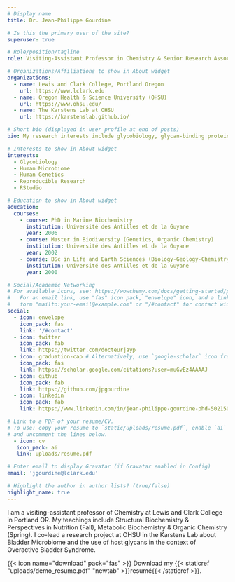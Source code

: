 ```yaml
---
# Display name
title: Dr. Jean-Philippe Gourdine

# Is this the primary user of the site?
superuser: true

# Role/position/tagline
role: Visiting-Assistant Professor in Chemistry & Senior Research Associate

# Organizations/Affiliations to show in About widget
organizations:
  - name: Lewis and Clark College, Portland Oregon
    url: https://www.lclark.edu
  - name: Oregon Health & Science University (OHSU)
    url: https://www.ohsu.edu/
  - name: The Karstens Lab at OHSU
    url: https://karstenslab.github.io/

# Short bio (displayed in user profile at end of posts)
bio: My research interests include glycobiology, glycan-binding proteins, human microbiome & data standards.

# Interests to show in About widget
interests:
  - Glycobiology
  - Human Microbiome
  - Human Genetics
  - Reproducible Research
  - RStudio

# Education to show in About widget
education:
  courses:
    - course: PhD in Marine Biochemistry
      institution: Université des Antilles et de la Guyane
      year: 2006
    - course: Master in Biodiversity (Genetics, Organic Chemistry)
      institution: Université des Antilles et de la Guyane
      year: 2002
    - course: BSc in Life and Earth Sciences (Biology-Geology-Chemistry-Maths)
      institution: Université des Antilles et de la Guyane
      year: 2000

# Social/Academic Networking
# For available icons, see: https://wowchemy.com/docs/getting-started/page-builder/#icons
#   For an email link, use "fas" icon pack, "envelope" icon, and a link in the
#   form "mailto:your-email@example.com" or "/#contact" for contact widget.
social:
  - icon: envelope
    icon_pack: fas
    link: '/#contact'
  - icon: twitter
    icon_pack: fab
    link: https://twitter.com/docteurjayp
  - icon: graduation-cap # Alternatively, use `google-scholar` icon from `ai` icon pack
    icon_pack: fas
    link: https://scholar.google.com/citations?user=muGvEz4AAAAJ
  - icon: github
    icon_pack: fab
    link: https://github.com/jpgourdine
  - icon: linkedin
    icon_pack: fab
    link: https://www.linkedin.com/in/jean-philippe-gourdine-phd-5021501b/

# Link to a PDF of your resume/CV.
# To use: copy your resume to `static/uploads/resume.pdf`, enable `ai` icons in `params.toml`,
# and uncomment the lines below.
  - icon: cv
   icon_pack: ai
   link: uploads/resume.pdf

# Enter email to display Gravatar (if Gravatar enabled in Config)
email: 'jgourdine@lclark.edu'

# Highlight the author in author lists? (true/false)
highlight_name: true
---
```


I am a visiting-assistant professor of Chemistry at Lewis and Clark College in Portland OR. My teachings include Structural Biochemistry & Perspectives in Nutrition (Fall), Metabolic Biochemistry & Organic Chemistry (Spring). I co-lead a research project at OHSU in the Karstens Lab about Bladder Microbiome and the use of host glycans in the context of Overactive Bladder Syndrome.

{{< icon name="download" pack="fas" >}} Download my {{< staticref "uploads/demo_resume.pdf" "newtab" >}}resumé{{< /staticref >}}.
